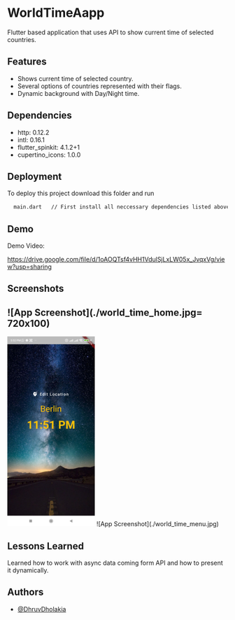 
# WorldTimeAapp

Flutter based application that uses API to show current time of selected countries.








## Features

- Shows current time of selected country.
- Several options of countries represented with their flags.
- Dynamic background with Day/Night time.






## Dependencies

- http: 0.12.2
- intl: 0.16.1
- flutter_spinkit: 4.1.2+1
- cupertino_icons: 1.0.0
## Deployment

To deploy this project download this folder and run 

```bash
  main.dart   // First install all neccessary dependencies listed above or in pubspec file.
```


## Demo

Demo Video:

https://drive.google.com/file/d/1oAOQTsf4vHH1VdulSjLxLW05x_JvqxVg/view?usp=sharing

## Screenshots

## ![App Screenshot](./world_time_home.jpg= 720x100)

<img src="world_time_home.jpg" alt="drawing" style="width:200px;"/>
![App Screenshot](./world_time_menu.jpg)


## Lessons Learned

Learned how to work with async data coming form API and how to present it dynamically.
## Authors

- [@DhruvDholakia](https://www.github.com/DhruvDholakiaCE)

